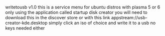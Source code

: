 writetousb v1.0 this is a service menu for ubuntu distros with plasma 5 or 6 only
using the application called startup disk creator 
you will need to download this in the discover store or with this link appstream://usb-creator-kde.desktop 
simply click an iso of choice and write it to a usb no keys needed either
